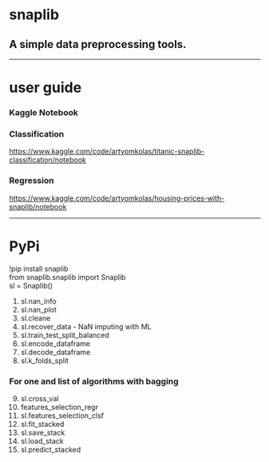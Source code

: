 <h1>snaplib</h1>
<h2>A simple data preprocessing tools.</h2>

____________________________________________

# user guide

### Kaggle Notebook

### Classification    
<https://www.kaggle.com/code/artyomkolas/titanic-snaplib-classification/notebook>


### Regression    
<https://www.kaggle.com/code/artyomkolas/housing-prices-with-snaplib/notebook>


____________________________________________

# PyPi

!pip install snaplib           
from snaplib.snaplib import Snaplib     
sl = Snaplib()    
       
     
      
1. sl.nan_info     
2. sl.nan_plot     
3. sl.cleane     
4. sl.recover_data - NaN imputing with ML     
5. sl.train_test_split_balanced     
6. sl.encode_dataframe     
7. sl.decode_dataframe     
8. sl.k_folds_split     
### For one and list of algorithms with bagging
9. sl.cross_val    
10. features_selection_regr
11. sl.features_selection_clsf     
12. sl.fit_stacked     
13. sl.save_stack     
14. sl.load_stack     
15. sl.predict_stacked      